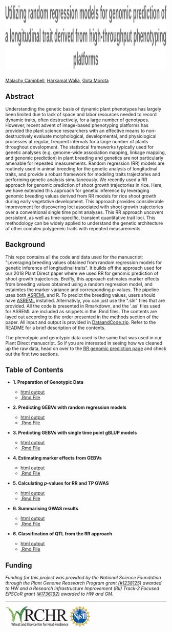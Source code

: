 <h1 align="center">
  <img alt=" Leveraging breeding values obtained from random regression models for genetic inference of longitudinal traits" width = "1711.846" height = "200" src = Title.svg>
</h1>

[Malachy Campbell](https://malachycampbell.github.io/), [Harkamal Walia](http://cropstressgenomics.org/), [Gota Morota](http://morotalab.org/)

## Abstract
Understanding the genetic basis of dynamic plant phenotypes has largely been limited due to lack of space and labor resources needed to record dynamic traits, often destructively, for a large number of genotypes. However, recent advent of image-based phenotyping platforms has provided the plant science researchers with an effective means to non-destructively evaluate morphological, developmental, and physiological processes at regular, frequent intervals for a large number of plants throughout development. The statistical frameworks typically used for genetic analyses (e.g. genome-wide association mapping, linkage mapping, and genomic prediction) in plant breeding and genetics are not particularly amenable for repeated measurements. Random regression (RR) models are routinely used in animal breeding for the genetic analysis of longitudinal traits, and provide a robust framework for  modeling traits trajectories and performing genetic analysis simultaneously. We recently used a RR approach for genomic prediction of shoot growth trajectories in rice. Here, we have extended this approach for genetic inference by leveraging genomic breeding values derived from RR models for rice shoot growth during early vegetative development. This approach provides considerable improvement for discovering loci associated with shoot growth trajectories over a conventional single time point analyses. This RR approach uncovers persistent, as well as time-specific, transient quantitative trait loci. This methodology can be widely applied to understand the genetic architecture of other complex polygeneic traits with repeated measurements.

## Background
This repo contains all the code and data used for the manuscript: "Leveraging breeding values obtained from random regression models for genetic inference of longitudinal traits". It builds off the approach used for our 2018 Plant Direct paper where we used RR for genomic prediction of shoot growth trajectories. Breifly, this approach estimates marker effects from breeding values obtained using a random regression model, and estaimtes the marker variance and corresponding *p*-values. The pipeline uses both [ASREML](https://www.vsni.co.uk/downloads/asreml/) and R. To predict the breeding values, users should have [ASREML](https://www.vsni.co.uk/downloads/asreml/) installed. Alternativly, you can just use the ".sln" files that are provided. All the code is presented in Rmarkdown, and the '.as' files used for ASREML are included as snippets in the .Rmd files. The contents are layed out according to the order presented in the methods section of the paper. All input and output is provided in [DataandCode.zip](DataandCode.zip). Refer to the README for a brief description of the contents.  

The phenotypic and genotypic data used is the same that was used in our Plant Direct manuscript. So if you are interested in seeing how we cleaned up the raw data, head on over to the [RR genomic prediction page](https://github.com/malachycampbell/Utilizing-random-regression-models-for-genomic-prediction-of-a-longitudinal-trait-derived-from-HTP) and check out the first two sections.

## Table of Contents 
* **1. Preparation of Genotypic Data**
  - [html output](https://rawgit.com/malachycampbell/Leveraging-RR-GEBVs-for-genomic-inference-of-longitudinal-traits/master/HTMLoutput/1.GenotypicData.html)
  - [.Rmd File](https://rawgit.com/malachycampbell/Leveraging-RR-GEBVs-for-genomic-inference-of-longitudinal-traits/master/HTMLoutput/1.GenotypicData.Rmd)
  
* **2. Predicting GEBVs with random regression models**
  - [html output](https://rawgit.com/malachycampbell/Leveraging-RR-GEBVs-for-genomic-inference-of-longitudinal-traits/master/HTMLoutput/2.GEBVs_RR.html)
  - [.Rmd File](https://rawgit.com/malachycampbell/Leveraging-RR-GEBVs-for-genomic-inference-of-longitudinal-traits/master/HTMLoutput/2.GEBVs_RR.Rmd)
  
* **3. Predicting GEBVs with single time point gBLUP models**
  - [html output](https://rawgit.com/malachycampbell/Leveraging-RR-GEBVs-for-genomic-inference-of-longitudinal-traits/master/HTMLoutput/3.GEBVs_TP.html)
  - [.Rmd File](https://rawgit.com/malachycampbell/Leveraging-RR-GEBVs-for-genomic-inference-of-longitudinal-traits/master/HTMLoutput/3.GEBVs_TP.Rmd)
  
* **4. Estimating marker effects from GEBVs**
  - [html output](https://rawgit.com/malachycampbell/Leveraging-RR-GEBVs-for-genomic-inference-of-longitudinal-traits/master/HTMLoutput/4.BetasFromGEBVs.html)
  - [.Rmd File](https://rawgit.com/malachycampbell/Leveraging-RR-GEBVs-for-genomic-inference-of-longitudinal-traits/master/HTMLoutput/4.BetasFromGEBVs.Rmd)
 
* **5. Calculating *p*-values for RR and TP GWAS**
  - [html output](https://rawgit.com/malachycampbell/Leveraging-RR-GEBVs-for-genomic-inference-of-longitudinal-traits/master/HTMLoutput/5.CalculatingPvaluesForGWAS.html)
  - [.Rmd File](https://rawgit.com/malachycampbell/Leveraging-RR-GEBVs-for-genomic-inference-of-longitudinal-traits/master/HTMLoutput/5.CalculatingPvaluesForGWAS.Rmd)
  
* **6. Summarising GWAS results**
  - [html output](https://rawgit.com/malachycampbell/Leveraging-RR-GEBVs-for-genomic-inference-of-longitudinal-traits/master/HTMLoutput/6.SummariseGWASResults.html)
  - [.Rmd File](https://rawgit.com/malachycampbell/Leveraging-RR-GEBVs-for-genomic-inference-of-longitudinal-traits/master/HTMLoutput/6.SummariseGWASResults.Rmd)
  
* **6. Classification of QTL from the RR approach**
  - [html output](https://rawgit.com/malachycampbell/Leveraging-RR-GEBVs-for-genomic-inference-of-longitudinal-traits/master/HTMLoutput/7.ClassificationOfQTL.html)
  - [.Rmd File](https://rawgit.com/malachycampbell/Leveraging-RR-GEBVs-for-genomic-inference-of-longitudinal-traits/master/HTMLoutput/7.ClassificationOfQTL.Rmd)
  
 ## Funding
*Funding for this project was provided by the National Science Foundation through the Plant Genome Reasearch Program grant [(#1238125)](https://www.nsf.gov/awardsearch/showAward?AWD_ID=1238125) awarded to HW and a Research Infrastructure Improvement (RII) Track-2 Focused EPSCoR grant [(#1736192)](https://www.nsf.gov/awardsearch/showAward?AWD_ID=1736192) awarded to HW and GM.*

---

<img align = "left" alt="WRCHR" src = WRCHR.png width = "200" height = "65.43491">
<img align = "left" alt="NSF" src = nsf_logo.png width = "65.43491" height = "65.43491"/>
